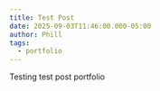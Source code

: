 ```yaml
---
title: Test Post
date: 2025-09-03T11:46:00.000-05:00
author: Phill
tags:
  - portfolio
---
```

Testing test post portfolio

